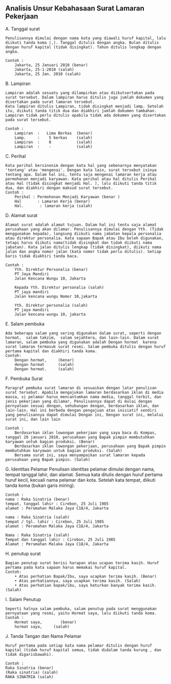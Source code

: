 ## Analisis Unsur Kebahasaan Surat Lamaran Pekerjaan

A.  Tanggal surat
    
    Penulisannya dimulai dengan nama kota yang diawali huruf kapital, lalu diikuti tanda koma (,). Tanggal ditulis dengan angka. Bulan ditulis dengan huruf kapital (tidak disingkat). Tahun ditulis lengkap dengan angka.
    
    Contoh :
        Jakarta, 25 Januari 2010 (benar)
        Jakarta, 25-1-2010 (salah)
        Jakarta, 25 Jan. 2010 (salah)

B. Lampiran

    Lampiran adalah sesuatu yang dilampirkan atau diikutsertakan pada surat tersebut. Dalam lampiran harus ditulis juga jumlah dokumen yang disertakan pada surat lamaran tersebut.
    Kata lampiran ditulis Lampiran, tidak disingkat menjadi lamp. Setelah itu, diikuti tanda titik dua dan diakhiri jumlah dokumen tambahan.  Lampiran tidak perlu ditulis apabila tidak ada dokumen yang disertakan pada surat tersebut.
    
    Contoh :
        Lampiran  :   Lima Berkas  (benar)
        Lamp.     :    5 berkas    (salah)
        Lampiran  :    0           (salah)
        Lampiran  :    -           (salah)   

C. Perihal

    Kata perihal bersinonim dengan kata hal yang sebenarnya menyatakan 'tentang' atau 'mengenai'. Dengan kata lain, surat tersebut isinya tentang apa. Dalam hal ini, tentu saja mengenai lamaran kerja atau permohonan menjadi karyawan. Kata perihal atau hal ditulis Perihal atau Hal (tidak disingkat menjadi Hal. ), lalu diikuti tanda titik dua, dan diakhiri dengan maksud surat tersebut.
    Contoh :
        Perihal : Permohonan Menjadi Karyawan (benar )
        Hal       : Lamaran Kerja (benar)
        Hal.       : lamaran kerja (salah)      

D. Alamat surat

    Alamat surat adalah alamat tujuan. Dalam hal ini tentu saja alamat perusahaan yang akan dilamar. Penulisannya dimulai dengan Yth. (Tidak menggunakan kepada), langsung diikuti nama jabatan kepala personalia atau direktur personalia. Kata sapaan Bapak atau Ibu boleh digunakan, tetapi harus diikuti nama(tidak disingkat dan tidak diikuti nama jabatan). Kata jalan ditulis lengkap (tidak disingkat), diikuti nama jalan dan angka nomor jalan (kata nomor tidak perlu ditulis). Setiap baris tidak diakhiri tanda baca.
    
    Contoh : 
        Yth. Direktur Personalia (benar)
        PT Jaya Mandiri
        Jalan Kencana Wungu 10, Jakarta

        Kepada Yth. Direktur personalia (salah)
        PT jaya mandiri
        Jalan kencana wungu Nomor 10,jakarta
        
        Yth. Direktur personalia (salah)
        PT jaya mandiri
        Jalan kencana wungu 10, jakarta

E. Salam pembuka

    Ada beberapa salam yang sering digunakan dalam surat, seperti dengan hormat,  salam takzim,  salam sejahtera, dan lain-lain. Dalam surat lamaran, salam pembuka yang digunakan adalah Dengan hormat  karena surat lamaran termasuk surat resmi. Salam pembuka ditulis dengan huruf pertama kapital dan diakhiri tanda koma.
    Contoh:
        Dengan hormat,     (benar)
        dengan hormat      (salah)
        Dengan hormat.     (salah)

F. Pembuka Surat

    Paragraf pembuka surat lamaran di sesuaikan dengan latar penulisan surat tersebut. Apabila mengajukan lamaran berdasarkan iklan di media massa, si pelamar harus mencantumkan nama media, tanggal terbit, dan jenis pekerjaan yang dilamar. Penulisannya dapat di mulai dengan pernyataan sesuai dengan, sehubungan dengan, berdasarkan iklan, dan lain-lain. Hal ini berbeda dengan pengajuan atas inisiatif sendiri yang penulisannya dapat dimulai Dengan ini, Dengan surat ini, melalui surat ini, dan lain lain
    
    Contoh :
        Berdasarkan iklan lowongan pekerjaan yang saya baca di Kompas, tanggal 20 januari 2010, perusahaan yang Bapak pimpin membutuhkan karyawan untuk bagian produksi. (Benar)
        Berdasarkan iklan lowongan pekerjaan, perusahaan yang Bapak pimpin membutuhkan karyawan untuk bagian produksi. (Salah)
        Bersama surat ini, saya menyampaikan surat lamaran kepada perusahaan yang Bapak pimpin. (Salah)  

G. Identitas Pelamar
    Penulisan identitas pelamar dimulai dengan nama, tempat tanggal lahir, dan alamat. Semua kata ditulis dengan huruf pertama huruf kecil, kecuali nama pelamar dan kota. Setelah kata tempat, diikuti tanda koma (bukan garis miring).

    Contoh :
    nama : Raka Sinatria (benar)
    tempat, tanggal lahir : Cirebon, 25 Juli 1985
    alamat : Perumahan Malaka Jaya C18/4, Jakarta

    nama : Raka Sinatria (salah)
    tempat / tgl. lahir : Cirebon, 25 Juli 1985
    alamat : Perumahan Malaka Jaya C18/4, Jakarta

    Nama : Raka Sinatria (salah)
    Tempat dan tanggal lahir : Cirebon, 25 Juli 1985
    Alamat : Perumahan Malaka Jaya C18/4, Jakarta

H. penutup surat

    Bagian penutup surat berisi harapan atau ucapan terima kasih. Huruf pertama pada kata sapaan harus memakai huruf kapital.
    Contoh:
        • Atas perhatian Bapak/Ibu, saya ucapkan terima kasih. (Benar)
        • Atas perhatiannya, saya ucapkan terima kasih. (Salah)
        • Atas perhatian bapak/ibu, saya haturkan banyak terima kasih. (Salah)

I.  Salam Penutup
    
    Seperti halnya salam pembuka, salam penutup pada surat menggunakan pernyataan yang resmi, yaitu Hormat saya, lalu diikuti tanda koma.
    Contoh :
        Hormat saya,        (benar)
        hormat saya,     (salah)
        
J. Tanda Tangan dan Nama Pelamar

    Huruf pertama pada setiap kata nama pelamar ditulis dengan huruf kapital (tidak huruf kapital semua, tidak didalam tanda kurung , dan tidak digarisbawahi).
    
    Contoh :
    Raka Sinatria (benar)
    (Raka sinatria) (salah)
    RAKA SINATRIA (salah)
